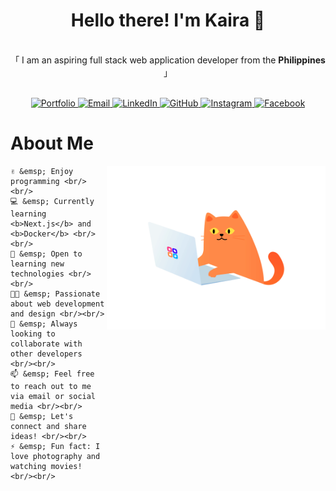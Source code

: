 <!-- ## Hi there 👋 -->

<!-- INTRO -->
<h1 align="center">Hello there! I'm Kaira 👋</h1>

<p align="center">
    <br>
    「 I am an aspiring full stack web application developer from the <b>Philippines </b> 」
    <br>
    <br>
</p>

<!-- CONTACT SECTION -->
<p align="center">
    <!-- portfolio -->
    <a href="https://kryshyr.github.io/">
        <img src="https://img.shields.io/badge/-Portfolio-0077B5?style=flat-square" alt="Portfolio">
    </a>
    <!-- email -->
    <a href="mailto:preciouskairasaluria@gmail.com">
        <img src="https://img.shields.io/badge/-Email-D14836?style=flat-square&logo=gmail&logoColor=white" alt="Email">
    </a>
    <!-- linkedin -->
    <a href="https://www.linkedin.com/in/precious-kaira-saluria/">
        <img src="https://img.shields.io/badge/-LinkedIn-0077B5?style=flat-square&logo=linkedin&logoColor=white" alt="LinkedIn">
    </a>
    <!-- github -->
    <a href="https://github.com/kryshyr">
        <img src="https://img.shields.io/badge/-GitHub-181717?style=flat-square&logo=github&logoColor=white" alt="GitHub">
    </a>
    <!-- instagram -->
    <a href="https://www.instagram.com/prcskrslr">
        <img src="https://img.shields.io/badge/-Instagram-E4405F?style=flat-square&logo=instagram&logoColor=white" alt="Instagram">
    </a>
    <!-- facebook -->
    <a href="https://www.facebook.com/kairasophia.saluria">
        <img src="https://img.shields.io/badge/-Facebook-1877F2?style=flat-square&logo=facebook&logoColor=white" alt="Facebook">
    </a>


<!-- ABOUT SECTION -->
# About Me
<p>
 <img align="right" width="350" src="/assets/cat-typing.gif" alt="cat typing gif" />
  
    ✌️ &emsp; Enjoy programming <br/><br/>
    💻 &emsp; Currently learning <b>Next.js</b> and <b>Docker</b> <br/><br/>
    🌱 &emsp; Open to learning new technologies <br/><br/>
    🧑‍💻 &emsp; Passionate about web development and design <br/><br/>
    🤝 &emsp; Always looking to collaborate with other developers <br/><br/>
    📫 &emsp; Feel free to reach out to me via email or social media <br/><br/>
    💬 &emsp; Let's connect and share ideas! <br/><br/>
    ⚡ &emsp; Fun fact: I love photography and watching movies! <br/><br/>
</p>

<br/>
<br/>
<br/>
<!--
**kryshyr/kryshyr** is a ✨ _special_ ✨ repository because its `README.md` (this file) appears on your GitHub profile.

Here are some ideas to get you started:

- 🔭 I’m currently working on ...
- 🌱 I’m currently learning ...
- 👯 I’m looking to collaborate on ...
- 🤔 I’m looking for help with ...
- 💬 Ask me about ...
- 📫 How to reach me: ...
- 😄 Pronouns: ...
- ⚡ Fun fact: ...
-->
